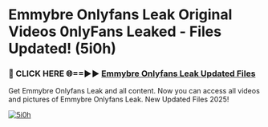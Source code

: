 # Emmybre Onlyfans Leak Original Videos 0nlyFans Leaked - Files Updated! (5i0h)

<h3>🔴 CLICK HERE 🌐==►► <a href="https://tinyurl.com/2wckxsce" rel="nofollow">Emmybre Onlyfans Leak Updated Files</a></h3>

Get Emmybre Onlyfans Leak and all content. Now you can access all videos and pictures of Emmybre Onlyfans Leak. New Updated Files 2025!

[![5i0h](https://i.imgur.com/AFduVYN.gif)](https://tinyurl.com/2wckxsce)
